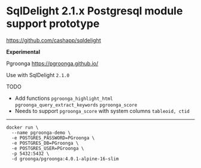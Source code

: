 # SqlDelight 2.1.x Postgresql module support prototype 

https://github.com/cashapp/sqldelight

**Experimental**

Pgroonga https://pgroonga.github.io/

Use with SqlDelight `2.1.0`

TODO

* Add functions `pgroonga_highlight_html` `pgroonga_query_extract_keywords` `pgroonga_score`
* Needs to support `pgroonga_score` with system columns `tableoid, ctid` 

---

```shell
docker run \
  --name pgroonga-demo \
  -e POSTGRES_PASSWORD=PGroonga \
  -e POSTGRES_DB=PGroonga \
  -e POSTGRES_USER=PGroonga \
  -p 5432:5432 \
  -d groonga/pgroonga:4.0.1-alpine-16-slim
```
